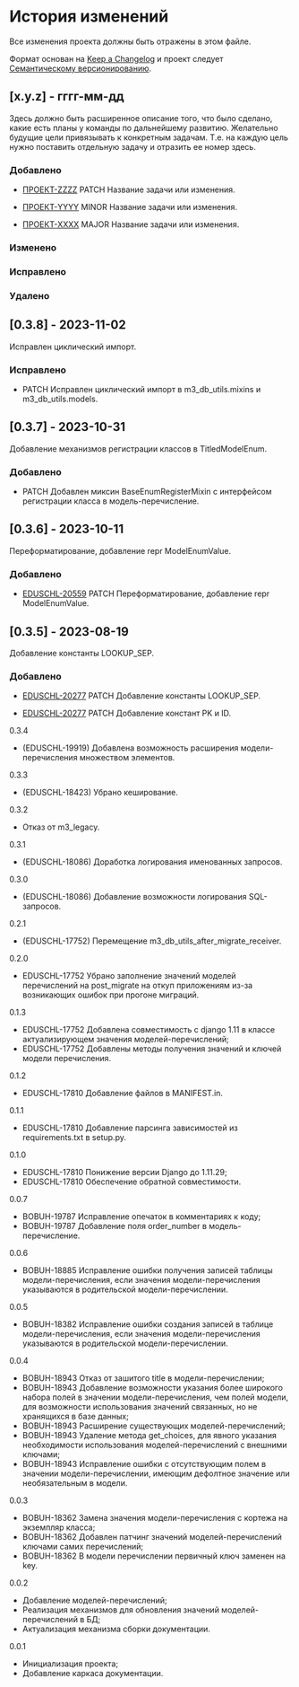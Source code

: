 # История изменений
Все изменения проекта должны быть отражены в этом файле.

Формат основан на [Keep a Changelog](http://keepachangelog.com/)
и проект следует [Семантическому версионированию](http://semver.org/).

## [x.y.z] - гггг-мм-дд
 
Здесь должно быть расширенное описание того, что было сделано, какие есть планы у команды по дальнейшему развитию. 
Желательно будущие цели привязывать к конкретным задачам. Т.е. на каждую цель нужно поставить отдельную задачу и 
отразить ее номер здесь.
 
### Добавлено

- [ПРОЕКТ-ZZZZ](https://jira.bars.group/browse/ПРОЕКТ-ZZZZ)
  PATCH Название задачи или изменения.

- [ПРОЕКТ-YYYY](https://jira.bars.group/browse/ПРОЕКТ-YYYY)
  MINOR Название задачи или изменения.

- [ПРОЕКТ-XXXX](https://jira.bars.group/browse/ПРОЕКТ-XXXX)
  MAJOR Название задачи или изменения.
 
### Изменено
 
### Исправлено

### Удалено


## [0.3.8] - 2023-11-02
 
Исправлен циклический импорт.
 
### Исправлено

- PATCH Исправлен циклический импорт в m3_db_utils.mixins и m3_db_utils.models.


## [0.3.7] - 2023-10-31
 
Добавление механизмов регистрации классов в TitledModelEnum.
 
### Добавлено

- PATCH Добавлен миксин BaseEnumRegisterMixin с интерфейсом регистрации класса в модель-перечисление.


## [0.3.6] - 2023-10-11
 
Переформатирование, добавление repr ModelEnumValue.
 
### Добавлено

- [EDUSCHL-20559](https://jira.bars.group/browse/EDUSCHL-20559)
  PATCH Переформатирование, добавление repr ModelEnumValue.


## [0.3.5] - 2023-08-19
 
Добавление константы LOOKUP_SEP.
 
### Добавлено
- [EDUSCHL-20277](https://jira.bars.group/browse/EDUSCHL-20277)
  PATCH Добавление константы LOOKUP_SEP.

- [EDUSCHL-20277](https://jira.bars.group/browse/EDUSCHL-20277)
  PATCH Добавление констант PK и ID.


0.3.4

* (EDUSCHL-19919) Добавлена возможность расширения модели-перечисления множеством элементов.

0.3.3

* (EDUSCHL-18423) Убрано кеширование.

0.3.2

* Отказ от m3_legacy.

0.3.1

* (EDUSCHL-18086) Доработка логирования именованных запросов.

0.3.0

* (EDUSCHL-18086) Добавление возможности логирования SQL-запросов.

0.2.1

* (EDUSCHL-17752) Перемещение m3_db_utils_after_migrate_receiver.

0.2.0

* EDUSCHL-17752 Убрано заполнение значений моделей перечислений на post_migrate на откуп приложениям из-за возникающих ошибок при прогоне миграций.

0.1.3

* EDUSCHL-17752 Добавлена совместимость с django 1.11 в классе актуализирующем значения моделей-перечислений;
* EDUSCHL-17752 Добавлены методы получения значений и ключей модели перечисления.

0.1.2

* EDUSCHL-17810 Добавление файлов в MANIFEST.in.

0.1.1

* EDUSCHL-17810 Добавление парсинга зависимостей из requirements.txt в setup.py.

0.1.0

* EDUSCHL-17810 Понижение версии Django до 1.11.29;
* EDUSCHL-17810 Обеспечение обратной совместимости.

0.0.7

* BOBUH-19787 Исправление опечаток в комментариях к коду;
* BOBUH-19787 Добавление поля order_number в модель-перечисление.

0.0.6

* BOBUH-18885 Исправление ошибки получения записей таблицы модели-перечисления, если значения модели-перечисления указываются в родительской модели-перечислении.

0.0.5

* BOBUH-18382 Исправление ошибки создания записей в таблице модели-перечисления, если значения модели-перечисления указываются в родительской модели-перечислении.

0.0.4

* BOBUH-18943 Отказ от зашитого title в модели-перечислении;
* BOBUH-18943 Добавление возможности указания более широкого набора полей в значении модели-перечисления, чем полей модели, для возможности использования значений связанных, но не хранящихся в базе данных;
* BOBUH-18943 Расширение существующих моделей-перечислений;
* BOBUH-18943 Удаление метода get_choices, для явного указания необходимости использования моделей-перечислений с внешними ключами;
* BOBUH-18943 Исправление ошибки с отсутствующим полем в значении модели-перечислении, имеющим дефолтное значение или необязательным в модели.

0.0.3

* BOBUH-18362 Замена значения модели-перечисления с кортежа на экземпляр класса; 
* BOBUH-18362 Добавлен патчинг значений моделей-перечислений ключами самих перечислений; 
* BOBUH-18362 В модели перечислении первичный ключ заменен на key.

0.0.2

* Добавление моделей-перечислений;
* Реализация механизмов для обновления значений моделей-перечислений в БД;
* Актуализация механизма сборки документации.

0.0.1

* Инициализация проекта;
* Добавление каркаса документации.